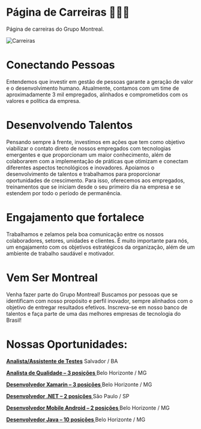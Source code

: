 # Página de Carreiras 👨🏽‍💻
Página de carreiras do Grupo Montreal.

![Carreiras](/images/CARREIRAS%20I.jpg)

# **Conectando Pessoas**
Entendemos que investir em gestão de pessoas garante a geração de valor e o desenvolvimento humano. Atualmente, contamos com um time de aproximadamente 3 mil empregados, alinhados e comprometidos com os valores e política da empresa.

# **Desenvolvendo Talentos**
Pensando sempre à frente, investimos em ações que tem como objetivo viabilizar o contato direto de nossos empregados com tecnologias emergentes e que proporcionam um maior conhecimento, além de colaborarem com a implementação de práticas que otimizam e conectam diferentes aspectos tecnológicos e inovadores.
Apoiamos o desenvolvimento de talentos e trabalhamos para proporcionar oportunidades de crescimento. Para isso, oferecemos aos empregados, treinamentos que se iniciam desde o seu primeiro dia na empresa e se estendem por todo o período de permanência.

# **Engajamento que fortalece**
Trabalhamos e zelamos pela boa comunicação entre os nossos colaboradores, setores, unidades e clientes. É muito importante para nós, um engajamento com os objetivos estratégicos da organização, além de um ambiente de trabalho saudável e motivador.

# **Vem Ser Montreal**
Venha fazer parte do Grupo Montreal! Buscamos por pessoas que se identificam com nosso propósito e perfil inovador, sempre alinhados com o objetivo de entregar resultados efetivos.
Inscreva-se em nosso banco de talentos e faça parte de uma das melhores empresas de tecnologia do Brasil!

# **Nossas Oportunidades:**

**[Analista/Assistente de Testes](https://curriculo.montreal.com.br/RM/Rhu-BancoTalentos/#/RM/Rhu-BancoTalentos/painelVagas/detalhesVaga/questionarios?codColigada=1&codSelecao=185&codVaga=1)** Salvador / BA

**[Analista de Qualidade – 3 posições ](https://curriculo.montreal.com.br/RM/Rhu-BancoTalentos/#/RM/Rhu-BancoTalentos/painelVagas/detalhesVaga/questionarios?codColigada=1&codSelecao=160&codVaga=1)** Belo Horizonte / MG

**[Desenvolvedor Xamarin – 3 posições ](https://www.linkedin.com/jobs/view/2321003095/?refId=6495724501607533556768&trackingId=s6moicHhZyHSadyzbFXMvQ%3D%3D)** Belo Horizonte / MG

**[Desenvolvedor .NET – 2 posições ](https://www.linkedin.com/jobs/view/2315767676/?alternateChannel=search&refId=%2BRrVfE2%2FIUNtf%2F9nlx88nQ%3D%3D&trackingId=kQo%2FBcojSoOl%2FLnvh5lp5Q%3D%3D)** São Paulo / SP

**[Desenvolvedor Mobile Android – 2 posições ](https://www.linkedin.com/jobs/view/2322719685/?alternateChannel=search&refId=%2BRrVfE2%2FIUNtf%2F9nlx88nQ%3D%3D&trackingId=cfHzqu2jI57t1mMFu9tahA%3D%3D)** Belo Horizonte / MG

**[Desenvolvedor Java – 10 posições ](https://www.linkedin.com/jobs/view/2335038834/?alternateChannel=search&refId=%2BRrVfE2%2FIUNtf%2F9nlx88nQ%3D%3D&trackingId=WWiwNTe0Xiq%2BBkKrYMnHAQ%3D%3D)** Belo Horizonte / MG

